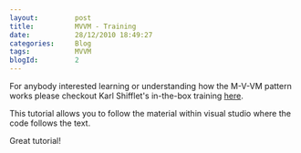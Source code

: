 ```yaml
---
layout:       	post
title:        	MVVM - Training
date:         	28/12/2010 18:49:27
categories:   	Blog
tags:			MVVM
blogId:         2
---
```


For anybody interested learning or understanding how the M-V-VM pattern works please checkout Karl Shifflet's in-the-box training <a href="http://karlshifflett.wordpress.com/2010/11/07/in-the-box-ndash-mvvm-training/" target="_blank">here</a>.

This tutorial allows you to follow the material within visual studio where the code follows the text.

Great tutorial!